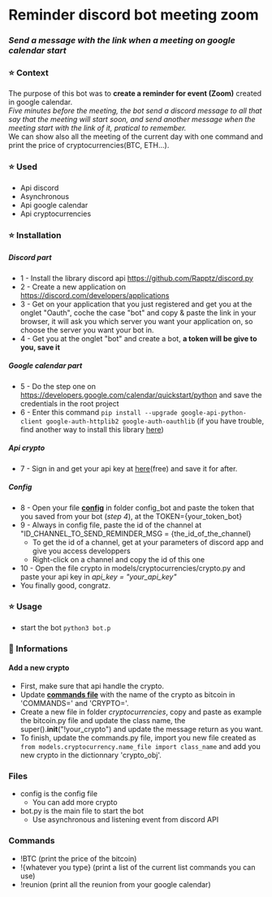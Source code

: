 # Reminder discord bot meeting zoom
### *Send a message with the link when a meeting on google calendar start*
### :star: Context
The purpose of this bot was to **create a reminder for event (Zoom)** created in google calendar.
<br>*Five minutes before the meeting, the bot send a discord message to all that say that the meeting will start soon, and send another message when the meeting start with the link of it, pratical to remember.*
<br>We can show also all the meeting of the current day with one command and print the price of cryptocurrencies(BTC, ETH...).


### :star: Used 
* Api discord
* Asynchronous
* Api google calendar
* Api cryptocurrencies

### :star: Installation
##### *Discord part*
* 1 - Install the library discord api https://github.com/Rapptz/discord.py
* 2 - Create a new application on https://discord.com/developers/applications
* 3 - Get on your application that you just registered and get you at the onglet "Oauth", coche the case "bot" and copy & paste the link in your browser, it will ask you which server you want your application on, so choose the server you want your bot in.
* 4 - Get you at the onglet "bot" and create a bot, **a token will be give to you, save it**
##### *Google calendar part*
* 5 - Do the step one on https://developers.google.com/calendar/quickstart/python and save the credentials in the root project
* 6 - Enter this command ``pip install --upgrade google-api-python-client google-auth-httplib2 google-auth-oauthlib`` (if you have trouble, find another way to install this library [here](https://developers.google.com/api-client-library/python/start/installation))
##### *Api crypto*
* 7 - Sign in and get your api key at [here](https://p.nomics.com/pricing#free-plan)(free) and save it for after. 
##### *Config*
* 8 - Open your file [**config**](https://github.com/ThibautBernard/discord_bot/blob/master/config_bot/config) in folder config_bot and paste the token that you saved from your bot (*step 4*), at the TOKEN={your_token_bot} 
* 9 - Always in config file, paste the id of the channel at "ID_CHANNEL_TO_SEND_REMINDER_MSG = {the_id_of_the_channel}
  * To get the id of a channel, get at your parameters of discord app and give you access developpers
  * Right-click on a channel and copy the id of this one
* 10 - Open the file crypto in models/cryptocurrencies/crypto.py and paste your api key in *api_key = "your_api_key"*
* You finally good, congratz.
### :star: Usage 
* start the bot ``python3 bot.p``
### :electric_plug: Informations
 #### Add a new crypto 
  * First, make sure that api handle the crypto. 
  * Update [**commands file**](https://github.com/ThibautBernard/discord_bot/blob/master/config_bot/commands) with the name of the crypto as bitcoin in 'COMMANDS=' and 'CRYPTO='.
  * Create a new file in folder *cryptocurrencies*, copy and paste as example the bitcoin.py file and update the class name, the super().__init__("!your_crypto") and update the message return as you want. 
  * To finish, update the commands.py file, import you new file created as ``from models.cryptocurrency.name_file import class_name`` and add you new crypto in the dictionnary 'crypto_obj'.
  
### Files
 * config is the config file
    * You can add more crypto
 * bot.py is the main file to start the bot
    * Use asynchronous and listening event from discord API
### Commands
* !BTC (print the price of the bitcoin)
* !{whatever you type} (print a list of the current list commands you can use)
* !reunion (print all the reunion from your google calendar)
